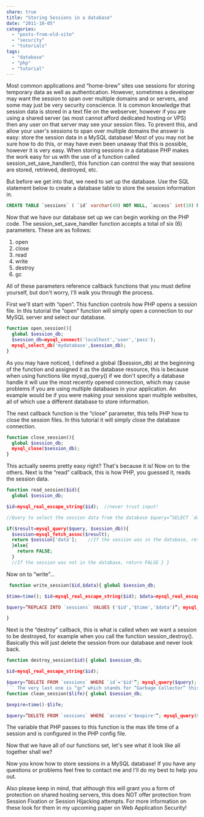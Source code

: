```yaml
---
share: true
title: "Storing Sessions in a database"
date: "2011-10-05"
categories: 
  - "posts-from-old-site"
  - "security"
  - "tutorials"
tags: 
  - "database"
  - "php"
  - "tutorial"
---
```


Most common applications and “home-brew” sites use sessions for storing temporary data as well as authentication. However, sometimes a developer may want the session to span over multiple domains and or servers, and some may just be very security conscience. It is common knowledge that session data is stored in a text file on the webserver, however if you are using a shared server (as most cannot afford dedicated hosting or VPS) then any user on that server may see your session files. To prevent this, and allow your user's sessions to span over multiple domains the answer is easy: store the session data in a MySQL database! Most of you may not be sure how to do this, or may have even been unaway that this is possible, however it is very easy. When storing sessions in a database PHP makes the work easy for us with the use of a function called session\_set\_save\_handler(), this function can control the way that sessions are stored, retrieved, destroyed, etc.

But before we get into that, we need to set up the database. Use the SQL statement below to create a database table to store the session information in.

```sql
CREATE TABLE `sessions` ( `id` varchar(40) NOT NULL, `access` int(10) NOT NULL, `data` text NOT NULL, PRIMARY KEY (`id`) )
```

Now that we have our database set up we can begin working on the PHP code. The session\_set\_save\_handler function accepts a total of six (6) parameters. These are as follows:

1. open 
2. close 
3. read 
4. write 
5. destroy 
6. gc

All of these parameters reference callback functions that you must define yourself, but don't worry, I'll walk you through the process.

First we'll start with “open”. This function controls how PHP opens a session file. In this tutorial the “open” function will simply open a connection to our MySQL server and select our database.

```php
function open_session(){ 
  global $session_db; 
  $session_db=mysql_connect('localhost','user','pass'); 
  mysql_select_db('mydatabase',$session_db); 
}
```

As you may have noticed, I defined a global ($session_db) at the beginning of the function and assigned it as the database resource, this is because when using functions like mysql_query() if we don't specify a database handle it will use the most recently opened connection, which may cause problems if you are using multiple databases in your application. An example would be if you were making your sessions span multiple websites, all of which use a different database to store information.

The next callback function is the “close” parameter, this tells PHP how to close the session files. In this tutorial it will simply close the database connection.

```php
function close_session(){ 
  global $session_db; 
  mysql_close($session_db); 
}
``` 
This actually seems pretty easy right? That's because it is! Now on to the others. Next is the “read” callback, this is how PHP, you guessed it, reads the session data.

```php
function read_session($id){ 
  global $session_db;

$id=mysql_real_escape_string($id);  //never trust input!

//Query to select the session data from the database $query=”SELECT `data` FROM `sessions` WHERE `id`='$id'”;

if($result=mysql_query($query, $session_db)){ 
  $session=mysql_fetch_assoc($result); 
  return $session['data'];    //If the session was in the database, return the data 
  }else{ 
    return FALSE;  
  }      
  //If the session was not in the database, return FALSE } }
``` 
Now on to “write”... 
```php
 function write_session($id,$data){ global $session_db;

$time=time(); $id=mysql_real_escape_string($id); $data=mysql_real_escape_string($data)

$query=”REPLACE INTO `sessions` VALUES ('$id','$time','$data')”; mysql_query($query,$session_db);

}
``` 
Next is the “destroy” callback, this is what is called when we want a session to be destroyed, for example when you call the function session\_destroy(). Basically this will just delete the session from our database and never look back. 
```php
function destroy_session($id){ global $session_db;

$id=mysql_real_escape_string($id);

$query=”DELETE FROM `sessions` WHERE `id`='$id'”; mysql_query($query); }
``` The very last one is “gc” which stands for “Garbage Collector” this function is basically just run randomly (as chosen by PHP) to clean out all of the old sessions (aka garbage). This will help keep the database from overflowing with dead or old sessions. ```php
function clean_session($life){ global $session_db;

$expire=time()-$life;

$query=”DELETE FROM `sessions` WHERE `access`<'$expire'”; mysql_query($query); }
```

The variable that PHP passes to this function is the max life time of a session and is configured in the PHP config file.

Now that we have all of our functions set, let's see what it look like all together shall we? 

Now you know how to store sessions in a MySQL database! If you have any questions or problems feel free to contact me and I'll do my best to help you out.

Also please keep in mind, that although this will grant you a form of protection on shared hosting servers, this does NOT offer protection from Session Fixation or Session Hijacking attempts. For more information on these look for them in my upcoming paper on Web Application Security!

